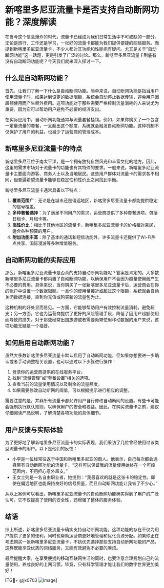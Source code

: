 # 新喀里多尼亚流量卡是否支持自动断网功能？深度解读

在当今这个信息爆炸的时代，流量卡已经成为我们日常生活中不可或缺的一部分。无论是旅行、工作还是学习，一张好的流量卡都能为我们提供便捷的网络服务。而提到新喀里多尼亚流量卡，不少人都对其功能和性能抱有疑问。尤其是关于“自动断网功能”这一话题，更是引发了广泛的讨论。那么，新喀里多尼亚流量卡到底有没有自动断网功能呢？今天我们就来深入探讨一下。

## 什么是自动断网功能？

首先，让我们了解一下什么是自动断网功能。简单来说，自动断网功能是指当用户使用流量卡时，如果达到设定的数据限额，系统会自动停止数据传输，避免用户因超额使用而产生额外费用。这项功能对于那些需要严格控制流量消耗的人来说尤为重要，因为它可以帮助用户避免不必要的经济支出。

在实际应用中，自动断网功能通常与流量套餐挂钩。例如，如果你购买了一个包含一定量流量的套餐，一旦超出这个额度，系统就会触发自动断网功能。这种机制不仅保护了用户的利益，也减少了运营商的管理成本。

## 新喀里多尼亚流量卡的特点

新喀里多尼亚位于南太平洋，是一个拥有独特自然风光和丰富文化的地方。因此，这里的需求市场对于流量卡的功能也有其特殊的要求。一般来说，新喀里多尼亚流量卡主要面向游客、商务人士以及当地居民。这些用户群体对流量卡的需求各不相同，但普遍希望流量卡能够在稳定性和性价比之间找到平衡。

新喀里多尼亚流量卡通常具备以下特点：

1. **覆盖范围广**：无论是在城市还是偏远地区，新喀里多尼亚流量卡都能提供稳定的信号覆盖。
2. **多种套餐选择**：为了满足不同用户的需求，运营商提供了多种套餐选项，包括日租卡、月租卡等。
3. **高性价比**：相比于其他地区的流量卡，新喀里多尼亚流量卡的价格相对亲民，适合各种预算的用户。
4. **附加功能丰富**：除了基本的通话和短信功能外，许多流量卡还提供了Wi-Fi热点共享、国际漫游等多种增值服务。

## 自动断网功能的实际应用

那么，新喀里多尼亚流量卡是否真的支持自动断网功能呢？答案是肯定的。大多数新喀里多尼亚流量卡都内置了自动断网功能，以确保用户不会因为超量使用而产生不必要的费用。具体来说，当你购买了一张新喀里多尼亚流量卡后，运营商会在你的账户中设置一个数据限额。一旦你的使用量接近或超过这个限额，系统就会自动关闭数据连接，直到你充值或购买新的流量包为止。

这种机制的好处显而易见。一方面，它能够帮助用户有效控制流量消耗，避免超支；另一方面，它也为运营商提供了更好的风险管理手段，降低了因用户超额使用而导致的损失。对于那些经常出国旅游或者需要频繁使用移动数据的用户来说，这项功能无疑是一个福音。

## 如何启用自动断网功能？

虽然大多数新喀里多尼亚流量卡默认启用了自动断网功能，但如果你想要进一步确认或者手动调整相关设置，也可以通过以下步骤进行操作：

1. 登录你的运营商提供的在线服务平台。
2. 找到“流量管理”或“套餐设置”相关的选项。
3. 查看当前的流量使用情况以及剩余的流量额度。
4. 如果需要修改自动断网的阈值，可以根据提示进行相应的调整。

需要注意的是，并非所有流量卡都允许用户自行修改自动断网的设置。有些卡可能会强制执行默认规则，以确保用户的安全和权益。因此，在购买流量卡之前，建议仔细阅读产品说明，了解清楚各项功能的具体细节。

## 用户反馈与实际体验

为了更好地了解新喀里多尼亚流量卡的实际表现，我们采访了几位曾经使用过该类型流量卡的用户。以下是他们的反馈：

- 小李是一位经常往返于中国和新喀里多尼亚的商人。他表示，自己每次都会选择带有自动断网功能的流量卡。“这样可以保证我的流量使用始终在一个可控范围内，不用担心意外超支。”
- 王女士则是一名自由职业者，她提到：“我最喜欢的就是这张卡的稳定性。即使在偏远地区也能保持良好的信号质量，而且自动断网功能让我省了不少心。”

从以上案例可以看出，新喀里多尼亚流量卡的自动断网功能确实得到了用户的广泛认可。它不仅提高了使用的安全性，还增强了整体的服务体验。

## 结语

综上所述，新喀里多尼亚流量卡确实支持自动断网功能。这项功能的存在不仅为用户提供了更多的便利，同时也帮助运营商更好地管理和优化资源分配。如果你正在考虑购买一张新喀里多尼亚流量卡，不妨优先选择那些支持自动断网功能的产品，这样既能享受优质的网络服务，又能有效避免不必要的麻烦。

最后提醒大家，在享受便捷的移动互联网生活的同时，也要注意合理规划自己的流量使用，养成良好的上网习惯。毕竟，只有科学管理才能让我们的数字世界更加美好！

[TG💪+ @jx0703 ![Image](https://github.com/user-attachments/assets/dbca1d08-cadb-493c-b0ec-ad6f7a83f270)]